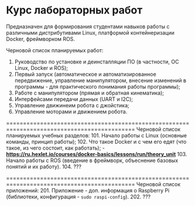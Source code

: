 # Курс лабораторных работ
Предназначен для формирования студентами навыков работы с различными дистрибутивами Linux, платформой контейнеризации Docker, фреймворком ROS.

Черновой список планируемых работ:
1. Руководство по установке и деинсталляции ПО (в частности, ОС Linux, Docker и ROS);
2. Первый запуск (автоматическое и автоматизированное передвижение, управление манипулятором, внесение изменений в программы - для практического понимания работы программы);
3. Работе с манипулятором (прямая и обратная кинематика);
4. Интерфейсами передачи данных (UART и I2C);
5. Управление движинеим робота с джойстика;
6. Управление моторами и движением робота.

============================================================================================
Черновой список планируемых учебных разделов:
101. Начало работы с Linux (основные команды, принцип работы);
102. Что такое Docker и с чем его едят (что такое, из чего состоит, как работать);
    - __https://ru.hexlet.io/courses/docker-basics/lessons/run/theory_unit__
103. Начало работы с ROS (введение в фреймворк, объеснение базовых понятий и их работу).
104. ???

============================================================================================
Черновой список приложений:
201. Приложение - доп. информация о Raspberry Pi (библиотеки, конфигурация - ```sudo raspi-config```).
202. ???
